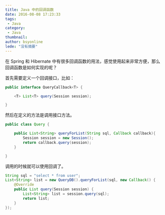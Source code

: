 ```yaml
---
title: Java 中的回调函数
date: 2016-08-08 17:23:33
tags:
 - Java
category: 
 - Java
thumbnail: 
author: bsyonline
lede: "没有摘要"
---
```


在 Spring 和 Hibernate 中有很多回调函数的用法，感觉使用起来非常方便，那么回调函数是如何实现的呢？

首先需要定义一个回调接口，比如：
```java
public interface QueryCallback<T> {

    <T> List<T> query(Session session);

}
```
然后在定义的方法是调用接口方法。
```java
public class Query {

    public List<String> queryForList(String sql, Callback callback){
        Session session = new Session();
        return callback.query(session);
    }

}
```
调用的时候就可以使用回调了。
```java
String sql = "select * from user";
List<String> list = new QueryDB().queryForList(sql, new Callback() {
    @Override
    public List query(Session session) {
        List<String> list = session.query(sql);
        return list;
    }
});
```
